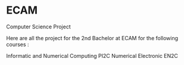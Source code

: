 # ECAM
Computer Science Project

Here are all the project for the 2nd Bachelor at ECAM for the following courses :

Informatic and Numerical Computing PI2C
Numerical Electronic EN2C